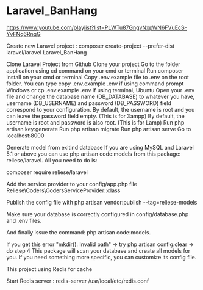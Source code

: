 # Laravel_BanHang
 https://www.youtube.com/playlist?list=PLWTu87GngvNxpWN6FVuEcS-YvFNq6RnqG

 Create new Laravel project : 
 composer create-project --prefer-dist laravel/laravel Laravel_BanHang

Clone Laravel Project from Github Clone your project Go to the folder application using cd command on your cmd or terminal Run composer install on your cmd or terminal Copy .env.example file to .env on the root folder. You can type copy .env.example .env if using command prompt Windows or cp .env.example .env if using terminal, Ubuntu Open your .env file and change the database name (DB_DATABASE) to whatever you have, username (DB_USERNAME) and password (DB_PASSWORD) field correspond to your configuration. By default, the username is root and you can leave the password field empty. (This is for Xampp) By default, the username is root and password is also root. (This is for Lamp) Run php artisan key:generate Run php artisan migrate Run php artisan serve Go to localhost:8000

Generate model from exitind database If you are using MySQL and Laravel 5.1 or above you can use php artisan code:models from this package: reliese/laravel. All you need to do is:

composer require reliese/laravel

Add the service provider to your config/app.php file Reliese\Coders\CodersServiceProvider::class

Publish the config file with php artisan vendor:publish --tag=reliese-models

Make sure your database is correctly configured in config/database.php and .env files.

And finally issue the command: php artisan code:models.

If you get this error "mkdir(): Invalid path" -> try php artisan config:clear -> do step 4 This package will scan your database and create all models for you. If you need something more specific, you can customize its config file.

This project using Redis for cache

Start Redis server : 
redis-server /usr/local/etc/redis.conf